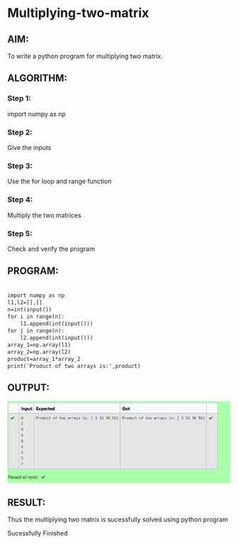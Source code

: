 # Multiplying-two-matrix

## AIM:
To write a python program for multiplying two matrix.

## ALGORITHM:

### Step 1:
import numpy as np

### Step 2:
Give the inputs

### Step 3:
Use the for loop and range function

### Step 4:
Multiply the two matrices

### Step 5:
Check and verify the program

## PROGRAM: 
~~~

import numpy as np
l1,l2=[],[]
n=int(input())
for i in range(n):
    l1.append(int(input()))
for j in range(n):
    l2.append(int(input()))
array_1=np.array(l1)
array_2=np.array(l2)
product=array_1*array_2
print('Product of two arrays is:',product)

~~~

## OUTPUT:

![gitlogo](./output.png)

## RESULT:
Thus the multiplying two matrix is sucessfully solved using python program


Sucessfully Finished 
